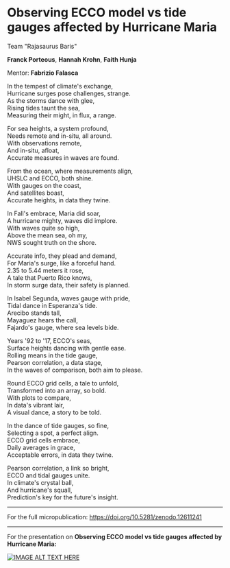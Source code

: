 # Observing ECCO model vs tide gauges affected by Hurricane Maria

Team "Rajasaurus Baris"

**Franck Porteous**, **Hannah Krohn**, **Faith Hunja**

Mentor: **Fabrizio Falasca**

In the tempest of climate's exchange,<br>
Hurricane surges pose challenges, strange.<br>
As the storms dance with glee,<br>
Rising tides taunt the sea,<br>
Measuring their might, in flux, a range.<br>

For sea heights, a system profound,<br>
Needs remote and in-situ, all around.<br>
With observations remote,<br>
And in-situ, afloat,<br>
Accurate measures in waves are found.<br>

From the ocean, where measurements align,<br>
UHSLC and ECCO, both shine.<br>
With gauges on the coast,<br>
And satellites boast,<br>
Accurate heights, in data they twine.<br>

In Fall's embrace, Maria did soar,<br>
A hurricane mighty, waves did implore.<br>
With waves quite so high,<br>
Above the mean sea, oh my,<br>
NWS sought truth on the shore.<br>

Accurate info, they plead and demand,<br>
For Maria's surge, like a forceful hand.<br>
2.35 to 5.44 meters it rose,<br>
A tale that Puerto Rico knows,<br>
In storm surge data, their safety is planned.<br>

In Isabel Segunda, waves gauge with pride,<br>
Tidal dance in Esperanza's tide.<br>
Arecibo stands tall,<br>
Mayaguez hears the call,<br>
Fajardo's gauge, where sea levels bide.<br>

Years '92 to '17, ECCO's seas,<br>
Surface heights dancing with gentle ease.<br>
Rolling means in the tide gauge,<br>
Pearson correlation, a data stage,<br>
In the waves of comparison, both aim to please.<br>

Round ECCO grid cells, a tale to unfold,<br>
Transformed into an array, so bold.<br>
With plots to compare,<br>
In data's vibrant lair,<br>
A visual dance, a story to be told.<br>

In the dance of tide gauges, so fine,<br>
Selecting a spot, a perfect align.<br>
ECCO grid cells embrace,<br>
Daily averages in grace,<br>
Acceptable errors, in data they twine.<br>

Pearson correlation, a link so bright,<br>
ECCO and tidal gauges unite.<br>
In climate's crystal ball,<br>
And hurricane's squall,<br>
Prediction's key for the future's insight.<br>

---
For the full micropublication:
https://doi.org/10.5281/zenodo.12611241
___
For the presentation on **Observing ECCO model vs tide gauges affected by Hurricane Maria:**

[![IMAGE ALT TEXT HERE](https://img.youtube.com/vi/_mT-hI692f8/0.jpg)](https://www.youtube.com/watch?v=_mT-hI692f8)


